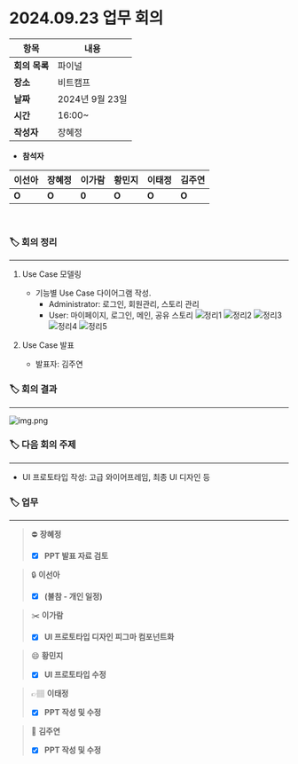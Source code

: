# 2024.09.23 업무 회의

| **항목**    | **내용**     |
|-----------|------------|
| **회의 목록** | 파이널        |
| **장소**    | 비트캠프       |
| **날짜**    | 2024년 9월 23일 |
| **시간**    | 16:00~     |
| **작성자**   | 장혜정     |

- **참석자**

| **이선아** | **장혜정** | **이가람** | **황민지** | **이태정** | **김주연**                            |
|---------|---------|---------|---------|---------|------------------------------------|
| **O**       | **O**       | **0**   | **O**       | **O**       | **O** |

<br>

### 🏷️ 회의 정리

---

1. Use Case 모델링
   - 기능별 Use Case 다이어그램 작성.
     - Administrator: 로그인, 회원관리, 스토리 관리 
     - User: 마이페이지, 로그인, 메인, 공유 스토리
      ![정리1](../img/20240923/img1.png)
      ![정리2](../img/20240923/img2.png)
      ![정리3](../img/20240923/img3.png)
      ![정리4](../img/20240923/img4.png)
      ![정리5](../img/20240923/img5.png)

2. Use Case 발표
   - 발표자: 김주연


### 🏷️ 회의 결과

---

![img.png](../img/20240923/usecase.png)

### 🏷️ 다음 회의 주제

---

- UI 프로토타입 작성: 고급 와이어프레임, 최종 UI 디자인 등


### 🏷️ 업무

[// 체크박스]: # ([ ], [x])

---

>⛔
**장혜정**
>- [x]  **PPT 발표 자료 검토**

>🔒
**이선아**
>- [x]  **(불참 - 개인 일정)**

>✂️
**이가람**
>- [x]  **UI 프로토타입 디자인 피그마 컴포넌트화**

>😄
**황민지**
>- [x]  **UI 프로토타입 수정**

>👉🏽
**이태정**
>- [x]  **PPT 작성 및 수정**

>📖
**김주연**
>- [x]  **PPT 작성 및 수정**